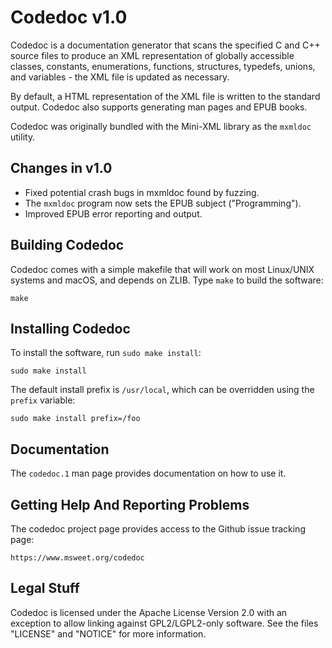 Codedoc v1.0
============

Codedoc is a documentation generator that scans the specified C and C++ source
files to produce an XML representation of globally accessible classes,
constants, enumerations, functions, structures, typedefs, unions, and
variables - the XML file is updated as necessary.

By default, a HTML representation of the XML file is written to the standard
output.  Codedoc also supports generating man pages and EPUB books.

Codedoc was originally bundled with the Mini-XML library as the `mxmldoc`
utility.


Changes in v1.0
---------------

- Fixed potential crash bugs in mxmldoc found by fuzzing.
- The `mxmldoc` program now sets the EPUB subject ("Programming").
- Improved EPUB error reporting and output.


Building Codedoc
----------------

Codedoc comes with a simple makefile that will work on most Linux/UNIX systems
and macOS, and depends on ZLIB.  Type `make` to build the software:

    make


Installing Codedoc
------------------

To install the software, run `sudo make install`:

    sudo make install

The default install prefix is `/usr/local`, which can be overridden using the
`prefix` variable:

    sudo make install prefix=/foo


Documentation
-------------

The `codedoc.1` man page provides documentation on how to use it.


Getting Help And Reporting Problems
-----------------------------------

The codedoc project page provides access to the Github issue tracking page:

    https://www.msweet.org/codedoc


Legal Stuff
-----------

Codedoc is licensed under the Apache License Version 2.0 with an exception to
allow linking against GPL2/LGPL2-only software.  See the files "LICENSE" and
"NOTICE" for more information.
